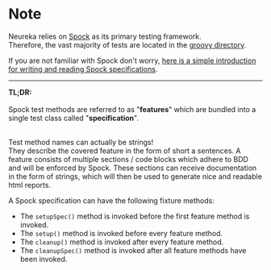 # Note #
 
Neureka relies on [Spock](https://github.com/spockframework/spock) as its primary testing framework.<br>
Therefore, the vast majority of tests are located in the [groovy directory](groovy).

If you are not familiar with Spock don't worry,
[here is a simple introduction for writing and reading 
Spock specifications](groovy/Example_Spec.groovy).

---

**TL;DR:**<br>
<br>
Spock test methods are referred to as "**features**" which are bundled into a single test class called "**specification**". <br>

<br>
Test method names can actually be strings! <br>
They describe the covered feature in the form of short a sentences. 
A feature consists of multiple 
sections / code blocks which adhere to BDD and will be enforced by Spock.
These sections can receive documentation in the form of strings, which will
then be used to generate nice and readable html reports.

A Spock specification can have the following fixture methods:

  - The `setupSpec()` method is invoked before the first feature method is invoked.
  - The `setup()` method is invoked before every feature method.
  - The `cleanup()` method is invoked after every feature method.
  - The `cleanupSpec()` method is invoked after all feature methods have been invoked.

